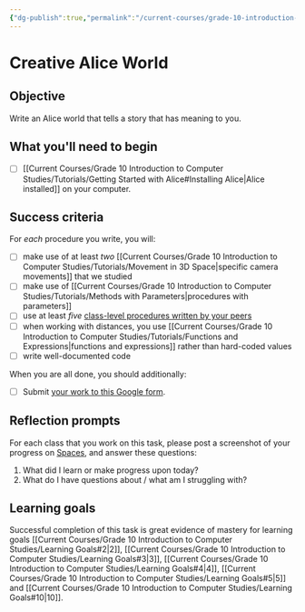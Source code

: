 ```yaml
---
{"dg-publish":true,"permalink":"/current-courses/grade-10-introduction-to-computer-studies/tasks/creative-alice-world/","dgHomeLink":false}
---
```


# Creative Alice World
## Objective
Write an Alice world that tells a story that has meaning to you.

## What you'll need to begin
- [ ] [[Current Courses/Grade 10 Introduction to Computer Studies/Tutorials/Getting Started with Alice#Installing Alice|Alice installed]] on your computer.

## Success criteria

For *each* procedure you write, you will:

- [ ] make use of at least *two* [[Current Courses/Grade 10 Introduction to Computer Studies/Tutorials/Movement in 3D Space|specific camera movements]] that we studied
- [ ] make use of [[Current Courses/Grade 10 Introduction to Computer Studies/Tutorials/Methods with Parameters|procedures with parameters]]
- [ ] use at least *five* [class-level procedures written by your peers](https://docs.google.com/document/d/1ZkjLANCTUpdpFKCX0yxQ7bmvwa6lrOcASD6mSDl3Je0/edit#heading=h.m3r5sl1tqgeh)
- [ ] when working with distances, you use [[Current Courses/Grade 10 Introduction to Computer Studies/Tutorials/Functions and Expressions|functions and expressions]] rather than hard-coded values
- [ ] write well-documented code

When you are all done, you should additionally:

- [ ] Submit [your work to this Google form](https://docs.google.com/forms/d/e/1FAIpQLSeVyIvyAp1qoNItqKwKjTMu9_x8k-IWvDPoYgbYmM1bqBtl7A/viewform).

## Reflection prompts

For each class that you work on this task, please post a screenshot of your progress on [Spaces](https://ca.spacesedu.com), and answer these questions:
1. What did I learn or make progress upon today?
2. What do I have questions about / what am I struggling with?

## Learning goals
Successful completion of this task is great evidence of mastery for learning goals [[Current Courses/Grade 10 Introduction to Computer Studies/Learning Goals#2|2]], [[Current Courses/Grade 10 Introduction to Computer Studies/Learning Goals#3|3]], [[Current Courses/Grade 10 Introduction to Computer Studies/Learning Goals#4|4]], [[Current Courses/Grade 10 Introduction to Computer Studies/Learning Goals#5|5]] and [[Current Courses/Grade 10 Introduction to Computer Studies/Learning Goals#10|10]].